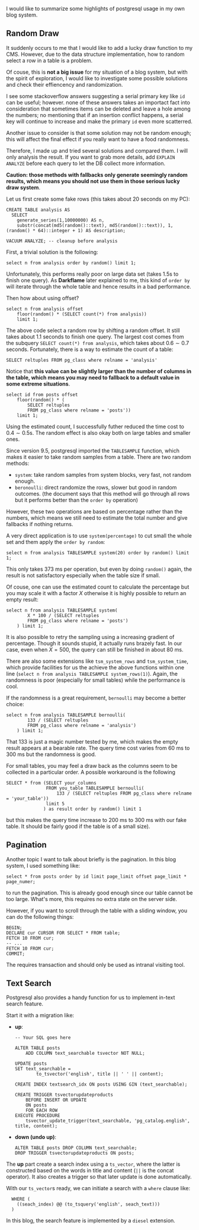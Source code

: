 I would like to summarize some highlights of postgresql usage in my own blog system.

## Random Draw

It suddenly occurs to me that I would like to add a lucky draw function to my CMS. However, due to the data structure implementation, how to random select a row in a table is a problem.

Of couse, this is **not a big issue** for my situation of a blog system, but with the spirit of exploration, I would like to investigate some possible solutions and check their effiencency and randomization. 

I see some stackoverflow answers suggesting a serial primary key like `id` can be useful; however. none of these answers takes an importact fact into consideration that sometimes items can be deleted and leave a hole among the numbers; no mentioning that if an insertion conflict happens, a serial key will continue to increase and make the primary `id` even more scatterred. 

Another issue to consider is that some solution may not be random enough; this will affect the final effect if you really want to have a food randomness.

Therefore, I made up and tried several solutions and compared them. I will only analysis the result. If you want to grab more details, add `EXPLAIN ANALYZE` before each query to let the DB collect more information.

**Caution: those methods with fallbacks only generate seemingly random results, which means you should not use them in those serious lucky draw system**.

Let us first create some fake rows (this takes about 20 seconds on my PC):

```plsql
CREATE TABLE analysis AS
  SELECT
    generate_series(1,10000000) AS n,
    substr(concat(md5(random()::text), md5(random()::text)), 1, (random() * 64)::integer + 1) AS description;

VACUUM ANALYZE; -- cleanup before analysis
```

First, a trivial solution is the following:

```plsql
select n from analysis order by random() limit 1;
```

Unfortunately, this performs really poor on large data set (takes $1.5$s to finish one query). As **Darkflame** later explained to me, this kind of `order by` will iterate through the whole table and hence results in a bad performance.

Then how about using offset?

```plsql
select n from analysis offset
    floor(random() * (SELECT count(*) from analysis))
    limit 1;
```

The above code select a random row by shifting a random offset. It still takes about $1.1$ seconds to finish one query. The largest cost comes from the subquery `SELECT count(*) from analysis`, which takes about $0.6\sim0.7$ seconds. Fortunately, there is a way to estimate the count of a table:

```plsql
SELECT reltuples FROM pg_class where relname = 'analysis'
```

Notice that **this value can be slightly larger than the number of columns in the table, which means you may need to fallback to a default value in some extreme situations**.

```plsql
select id from posts offset
    floor(random() * (
        SELECT reltuples
        FROM pg_class where relname = 'posts'))
    limit 1;
```

Using the estimated count, I successfully futher reduced the time cost to $0.4\sim 0.5$s. The random effect is also okay both on large tables and smaller ones.

Since version 9.5, postgresql imported the `TABLESAMPLE` function, which makes it easier to take random samples from a table. There are two random methods:

- `system`: take random samples from system blocks, very fast, not random enough.
- `beronoulli`: direct randomize the rows, slower but good in random outcomes. (the document says that this method will go through all rows but it performs better than the `order by` operation)

However, these two operations are based on percentage rather than the numbers, which means we still need to estimate the total number and give fallbacks if nothing returns.

A very direct application is to use `system(percentage)` to cut small the whole set and them apply the `order by random`:

```plsql
select n from analysis TABLESAMPLE system(20) order by random() limit 1;
```

This only takes $373$ ms per operation, but even by doing `random()` again, the result is not satisfactory especially when the table size if small.

Of couse, one can use the estimated count to calculate the percentage but you may scale it with a factor $X$ otherwise it is highly possible to return an empty result:

```plsql
select n from analysis TABLESAMPLE system(
        X * 100 / (SELECT reltuples
        FROM pg_class where relname = 'posts')
    ) limit 1;
```

It is also possible to retry the sampling using a increasing gradient of percentage. Though it sounds stupid, it actually runs brazely fast. In our case, even when $X = 500$, the query can still be finished in about $80$ ms.

There are also some extensions like `tsm_system_rows` and `tsm_system_time`, which provide facilities for us the achieve the above functions within one line (`select n from analysis TABLESAMPLE system_rows(1)`). Again, the randomness is poor (especially for small tables) while the performance is cool.

If the randomness is a great requirement, `bernoulli` may become a better choice:

```plsql
select n from analysis TABLESAMPLE bernoulli(
        133 / (SELECT reltuples
        FROM pg_class where relname = 'analysis')
    ) limit 1;
```

That $133$ is just a magic number tested by me, which makes the empty result appears at a bearable rate. The query time cost varies from $60$ ms to $300$ ms but the randomness is good.

For small tables, you may feel a draw back as the columns seem to be collected in a particular order. A possible workaround is the following

```plsql
SELECT * from (SELECT your_columns
               FROM you_table TABLESAMPLE bernoulli(
                   133 / (SELECT reltuples FROM pg_class where relname = 'your_table'))
               limit 5
              ) as result order by random() limit 1
```

but this makes the query time increase to $200$ ms to $300$ ms with our fake table. It should be fairly good if the table is of a small size).

## Pagination

Another topic I want to talk about briefly is the pagination. In this blog system, I used something like:

```plsql
select * from posts order by id limit page_limit offset page_limit * page_numer;
```

to run the pagination. This is already good enough since our table cannot be too large. What's more, this requires no extra state on the server side.

However, if you want to scroll through the table with a sliding window, you can do the following things:

```plsql
BEGIN;
DECLARE cur CURSOR FOR SELECT * FROM table;
FETCH 10 FROM cur;
-- ...
FETCH 10 FROM cur;
COMMIT;
```

The requires transaction and should only be used as intranal visiting tool.

## Text Search

Postgresql also provides a handy function for us to implement in-text search feature.

Start it with a migration like:

- **up**:

  ```plsql
  -- Your SQL goes here
  
  ALTER TABLE posts
      ADD COLUMN text_searchable tsvector NOT NULL;
  
  UPDATE posts
  SET text_searchable =
          to_tsvector('english', title || ' ' || content);
  
  CREATE INDEX textsearch_idx ON posts USING GIN (text_searchable);
  
  CREATE TRIGGER tsvectorupdateproducts
      BEFORE INSERT OR UPDATE
      ON posts
      FOR EACH ROW
  EXECUTE PROCEDURE
      tsvector_update_trigger(text_searchable, 'pg_catalog.english', title, content);
  ```

- **down (undo up)**:

  ```plsql
  ALTER TABLE posts DROP COLUMN text_searchable;
  DROP TRIGGER tsvectorupdateproducts ON posts;
  ```

The **up** part create a search index using a `ts_vector`, where the latter is constructed based on the words in title and content (`||` is the concat operator). It also creates a trigger so that later update is done automatically.

With our `ts_vector`s ready, we can initiate a search with a `where` clause like:

```plsql
  WHERE (
    ((seach_index) @@ (to_tsquery('english', seach_text)))
  )
```

In this blog, the search feature is implemented by a `diesel` extension.



